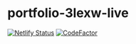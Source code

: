 ﻿# portfolio-3lexw-live
[![Netlify Status](https://api.netlify.com/api/v1/badges/9b089fa9-c862-4ad6-b17f-a32bbdd3de28/deploy-status)](https://app.netlify.com/sites/sad-morse-255fc9/deploys)
[![CodeFactor](https://www.codefactor.io/repository/github/3lexw/portfolio-3lexw-live/badge)](https://www.codefactor.io/repository/github/3lexw/portfolio-3lexw-live)
